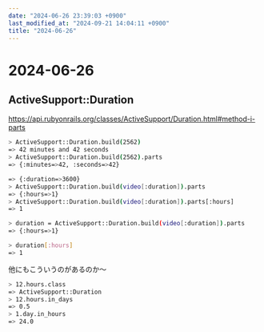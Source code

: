 ```yaml
---
date: "2024-06-26 23:39:03 +0900"
last_modified_at: "2024-09-21 14:04:11 +0900"
title: "2024-06-26"
---
```


# 2024-06-26
## ActiveSupport::Duration
https://api.rubyonrails.org/classes/ActiveSupport/Duration.html#method-i-parts

```sh
> ActiveSupport::Duration.build(2562)
=> 42 minutes and 42 seconds
> ActiveSupport::Duration.build(2562).parts
=> {:minutes=>42, :seconds=>42}

=> {:duration=>3600}
> ActiveSupport::Duration.build(video[:duration]).parts
=> {:hours=>1}
> ActiveSupport::Duration.build(video[:duration]).parts[:hours]
=> 1

> duration = ActiveSupport::Duration.build(video[:duration]).parts
=> {:hours=>1}

> duration[:hours]
=> 1
```

他にもこういうのがあるのか〜

```sh
> 12.hours.class
=> ActiveSupport::Duration
> 12.hours.in_days
=> 0.5
> 1.day.in_hours
=> 24.0
```

